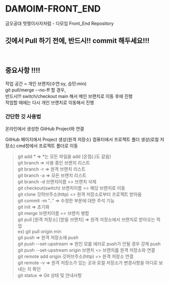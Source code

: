 # DAMOIM-FRONT_END

금오공대 멋쟁이사자처럼 - 다모임 Front_End Repository

<h2>깃에서 Pull 하기 전에, 반드시!! commit 해두세요!!! </h2>

<br/>

<h2>중요사항 !!!!</h2>
작업 공간 = 개인 브랜치(수연:sy, 승민:min)<br/>
git pull/merge --no-ff 할 경우,<br/>
반드시!!! switch/checkout main 해서 메인 브랜치로 이동 후에 진행<br/>
작업할 때에는 다시 개인 브랜치로 이동해서 진행<br/>

<h3>간단한 깃 사용법</h3>

온라인에서 생성한 GitHub Project와 연결

GitHub 페이지에서 Project 생성(원격 저장소)
컴퓨터에서 프로젝트 폴더 생성(로컬 저장소)
cmd창에서 프로젝트 폴더로 이동

> git add * => *는 모든 파일을 add (온점(.)도 같음) <br/>
> git branch => 사용 중인 브랜치 리스트 <br/>
> git branch -r => 원격 브랜치 리스트 <br/>
> git branch -a => 모든 브랜치 리스트 <br/>
> git branch -d 브랜치이름 => 브랜치 삭제 <br/>
> git checkout(switch) 브랜치이름 => 해당 브랜치로 이동 <br/>
> git clone 깃허브주소(http) => 원격 저장소로부터 프로젝트 받아옴 <br/>
> git commit -m ".." => 수정한 부분에 대한 주석 기능 <br/>
> git init => 초기화 <br/>
> git merge 브랜치이름 => 브랜치 병합 <br/>
> git pull [원격 저장소] [받을 브랜치] => 원격 저장소에서 브랜치로 받아오는 작업 <br/>
> ex) git pull origin min <br/>
> git push => 원격 저장소에 push <br/>
> git push --set-upstream => 원인 모를 에러로 push가 안될 경우 강제 push <br/>
> git push --set-upstream origin 브랜치 => 브랜치를 원격 저장소와 연결 <br/>
> git remote add origin 깃허브주소(http) => 원격 저장소 연결 <br/>
> git remote -v => 원격 저장소가 있는 곳과 로컬 저장소가 변경사항을 어디로 보내는 지 확인 <br/>
> git status => Git 상태 및 안내사항 <br/>
